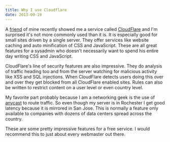 ```yaml
---
title: Why I use Cloudflare
date: 2013-09-19
---
```


A [friend](http://worrbase.com/) of mine recently showed me a service called
[CloudFlare](https://www.cloudflare.com/index.html) and I'm surprised it's not
more commonly used than it is. It is especially good for small sites driven by a
single server. They offer services like website caching and auto minification of
CSS and JavaScript. These are all great features for a sysadmin who doesn't
necessarily want to spend his entire day writing CSS and JavaScript.

CloudFlare's line of security features are also impressive. They do analysis of
traffic heading too and from the server watching for malicious activity like XSS
and SQL injections. When CloudFlare detects users doing this over and over they
get blocked from all CloudFlare enabled sites. Rules can also be written to
restrict content on a user level or even country level.

My favorite part probably because I am a networking geek is the use of
[anycast](http://en.wikipedia.org/wiki/Anycast) to route traffic. So even though
my server is in Rochester I get good latency because it is mirrored in San Jose.
This is normally a feature only available to companies with dozens of data
centers spread across the country.

These are some pretty impressive features for a free service. I would recommend
this to just about every webmaster out there.
